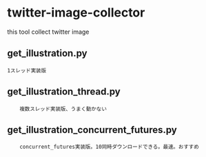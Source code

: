 # twitter-image-collector
this tool collect twitter image


##  get_illustration.py
    1スレッド実装版
		
## get_illustration_thread.py
		複数スレッド実装版、うまく動かない
		
## get_illustration_concurrent_futures.py
		concurrent_futures実装版。10同時ダウンロードできる。最速。おすすめ
    
